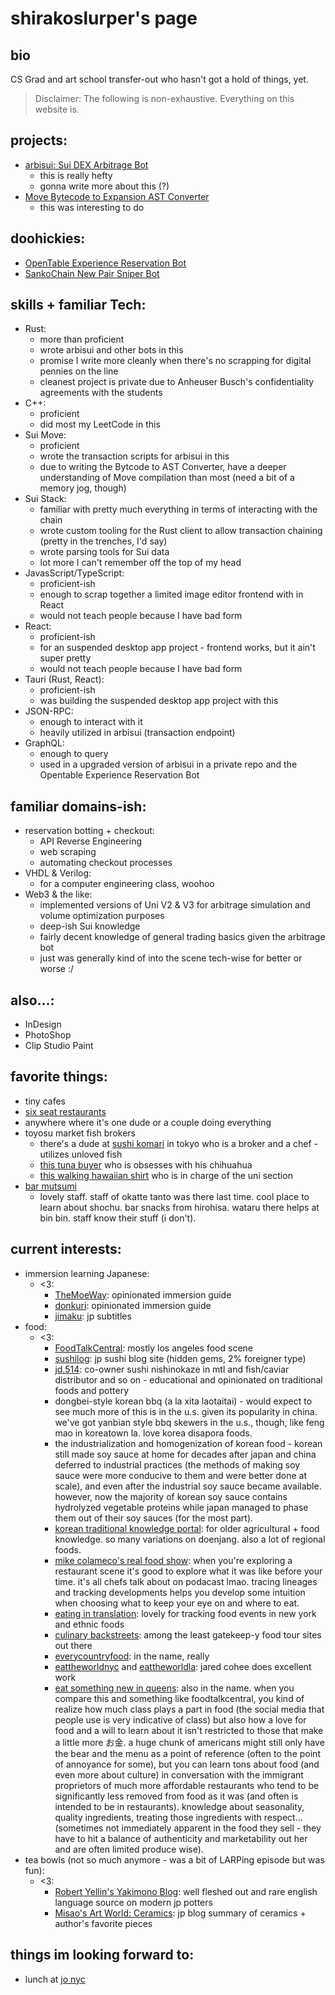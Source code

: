 # shirakoslurper's page

## bio

CS Grad and art school transfer-out who hasn't got a hold of things, yet.

> Disclaimer: The following is non-exhaustive. Everything on this website is.

## projects:

- [arbisui: Sui DEX Arbitrage Bot](https://github.com/shirakoslurper/arbisui)
    - this is really hefty
    - gonna write more about this (?)
- [Move Bytecode to Expansion AST Converter](https://github.com/shirakoslurper/move/tree/main/language/move-bytecode-prover)
    - this was interesting to do


## doohickies:

- [OpenTable Experience Reservation Bot](https://github.com/shirakoslurper/tablehog)
- [SankoChain New Pair Sniper Bot](https://github.com/shirakoslurper/skyper)


## skills + familiar Tech:

- Rust: 
    - more than proficient
    - wrote arbisui and other bots in this
    - promise I write more cleanly when there's no scrapping for digital pennies on the line
    - cleanest project is private due to Anheuser Busch's confidentiality agreements with the students
- C++: 
    - proficient
    - did most my LeetCode in this
- Sui Move:
    - proficient
    - wrote the transaction scripts for arbisui in this
    - due to writing the Bytcode to AST Converter, have a deeper understanding of Move compilation than most (need a bit of a memory jog, though)
- Sui Stack:
    - familiar with pretty much everything in terms of interacting with the chain
    - wrote custom tooling for the Rust client to allow transaction chaining (pretty in the trenches, I'd say)
    - wrote parsing tools for Sui data
    - lot more I can't remember off the top of my head
- JavasScript/TypeScript: 
    - proficient-ish 
    - enough to scrap together a limited image editor frontend with in React
    - would not teach people because I have bad form
- React: 
    - proficient-ish
    - for an suspended desktop app project - frontend works, but it ain't super pretty
    - would not teach people because I have bad form
- Tauri (Rust, React): 
    - proficient-ish
    - was building the suspended desktop app project with this
- JSON-RPC: 
    - enough to interact with it 
    - heavily utilized in arbisui (transaction endpoint)
- GraphQL: 
    - enough to query
    - used in a upgraded version of arbisui in a private repo and the Opentable Experience Reservation Bot


## familiar domains-ish:

- reservation botting + checkout: 
    - API Reverse Engineering
    - web scraping
    - automating checkout processes
- VHDL & Verilog: 
    - for a computer engineering class, woohoo
- Web3 & the like: 
    - implemented versions of Uni V2 & V3 for arbitrage simulation and volume optimization purposes
    - deep-ish Sui knowledge
    - fairly decent knowledge of general trading basics given the arbitrage bot
    - just was generally kind of into the scene tech-wise for better or worse :/


## also...:

- InDesign
- PhotoShop
- Clip Studio Paint


## favorite things:

- tiny cafes
- [six seat restaurants](https://www.instagram.com/licchios.osaka?utm_source=ig_web_button_share_sheet&igsh=ZDNlZDc0MzIxNw==)
- anywhere where it's one dude or a couple doing everything
- toyosu market fish brokers
    - there's a dude at [sushi komari](https://www.instagram.com/sushi_comari?utm_source=ig_web_button_share_sheet&igsh=ZDNlZDc0MzIxNw==) in tokyo who is a broker and a chef - utilizes unloved fish
    - [this tuna buyer](https://www.instagram.com/maguro.fujita?utm_source=ig_web_button_share_sheet&igsh=ZDNlZDc0MzIxNw==) who is obsesses with his chihuahua
    - [this walking hawaiian shirt](https://www.instagram.com/yoshiyuk_katsube?utm_source=ig_web_button_share_sheet&igsh=ZDNlZDc0MzIxNw==)  who is in charge of the uni section
- [bar mutsumi](https://www.mutsumi.nyc/barmutsumi)
    - lovely staff. staff of okatte tanto was there last time. cool place to learn about shochu. bar snacks from hirohisa. wataru there helps at bin bin. staff know their stuff (i don't). 


## current interests:

- immersion learning Japanese:
    - <3: 
        - [TheMoeWay](https://learnjapanese.moe): opinionated immersion guide
        - [donkuri](https://donkuri.github.io/learn-japanese/): opinionated immersion guide
        - [jimaku](https://jimaku.cc/): jp subtitles
- food:
    - <3: 
        - [FoodTalkCentral](https://www.foodtalkcentral.com): mostly los angeles food scene
        - [sushilog](https://sushi-blog.com): jp sushi blog site (hidden gems, 2% foreigner type)
        - [jd.514](https://www.instagram.com/jd.514/?utm_source=ig_web_button_share_sheet): co-owner sushi nishinokaze in mtl and fish/caviar distributor and so on - educational and opinionated on traditional foods and pottery
        - dongbei-style korean bbq (a la xita laotaitai) - would expect to see much more of this is in the u.s. given its popularity in china. we've got yanbian style bbq skewers in the u.s., though, like feng mao in koreatown la. love korea disapora foods.
        - the industrialization and homogenization of korean food - korean still made soy sauce at home for decades after japan and china deferred to industrial practices (the methods of making soy sauce were more conducive to them and were better done at scale), and even after the industrial soy sauce became available. however, now the majority of korean soy sauce contains hydrolyzed vegetable proteins while japan managed to phase them out of their soy sauces (for the most part).
        - [korean traditional knowledge portal](https://koreantk.com): for older agricultural + food knowledge. so many variations on doenjang. also a lot of regional foods.
        - [mike colameco's real food show](https://www.youtube.com/@MikeColamecosRealFoodShow): when you're exploring a restaurant scene it's good to explore what it was like before your time. it's all chefs talk about on podacast lmao. tracing lineages and tracking developments helps you develop some intuition when choosing what to keep your eye on and where to eat.
        - [eating in translation](https://www.eatingintranslation.com): lovely for tracking food events in new york and ethnic foods
        - [culinary backstreets](https://culinarybackstreets.com/food-tours/queens/): among the least gatekeep-y food tour sites out there
        - [everycountryfood](https://everycountryfoodnyc.com): in the name, really
        - [eattheworldnyc](http://www.eattheworldnyc.com) and [eattheworldla](http://www.eattheworldla.com): jared cohee does excellent work
        - [eat something new in queens](https://www.facebook.com/groups/228217388961700/): also in the name. when you compare this and something like foodtalkcentral, you kind of realize how much class plays a part in food (the social media that people use is very indicative of class) but also how a love for food and a will to learn about it isn't restricted to those that make a little more お金. a huge chunk of americans might still only have the bear and the menu as a point of reference (often to the point of annoyance for some), but you can learn tons about food (and even more about culture) in conversation with the immigrant proprietors of much more affordable restaurants who tend to be significantly less removed from food as it was (and often is intended to be in restaurants). knowledge about seasonality, quality ingredients, treating those ingredients with respect... (sometimes not immediately apparent in the food they sell - they have to hit a balance of authenticity and marketability out her and are often limited produce wise).
- tea bowls (not so much anymore - was a bit of LARPing episode but was fun):
    - <3:
        - [Robert Yellin's Yakimono Blog](http://www.e-yakimono.net): well fleshed out and rare english language source on modern jp potters
        - [Misao's Art World: Ceramics](https://www.neuartro.net/陶磁器/): jp blog summary of ceramics + author's favorite pieces


## things im looking forward to:

- lunch at [jo nyc](https://jo-newyork.com)